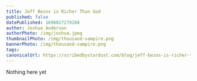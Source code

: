 ```yaml
---
title: Jeff Bezos is Richer Than God
published: false
datePublished: 1696027279268
author: Joshua Anderson
authorPhoto: /img/joshua.jpeg
thumbnailPhoto: /img/thousand-vampire.png
bannerPhoto: /img/thousand-vampire.png
tags:
canonicalUrl: https://scribedbystardust.com/blog/jeff-bezos-is-richer-than-god
---
```


Nothing here yet
